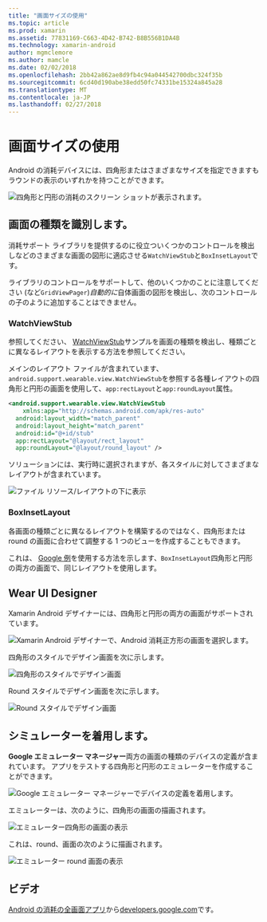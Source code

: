 ```yaml
---
title: "画面サイズの使用"
ms.topic: article
ms.prod: xamarin
ms.assetid: 77831169-C663-4D42-B742-B8B556B1DA4B
ms.technology: xamarin-android
author: mgmclemore
ms.author: mamcle
ms.date: 02/02/2018
ms.openlocfilehash: 2bb42a862ae8d9fb4c94a044542700dbc324f35b
ms.sourcegitcommit: 6cd40d190abe38edd50fc74331be15324a845a28
ms.translationtype: MT
ms.contentlocale: ja-JP
ms.lasthandoff: 02/27/2018
---
```

# <a name="working-with-screen-sizes"></a>画面サイズの使用

Android の消耗デバイスには、四角形またはさまざまなサイズを指定できますもラウンドの表示のいずれかを持つことができます。

![四角形と円形の消耗のスクリーン ショットが表示されます。](screen-sizes-images/moyeu-wear.png)

## <a name="identifying-screen-type"></a>画面の種類を識別します。

消耗サポート ライブラリを提供するのに役立ついくつかのコントロールを検出しなどのさまざまな画面の図形に適応させる`WatchViewStub`と`BoxInsetLayout`です。

ライブラリのコントロールをサポートして、他のいくつかのことに注意してください (など`GridViewPager`)*自動的に*自体画面の図形を検出し、次のコントロールの子のように追加することはできません。

### <a name="watchviewstub"></a>WatchViewStub

参照してください、 [WatchViewStub](https://developer.xamarin.com/samples/WatchViewStub/)サンプルを画面の種類を検出し、種類ごとに異なるレイアウトを表示する方法を参照してください。

メインのレイアウト ファイルが含まれています、`android.support.wearable.view.WatchViewStub`を参照する各種レイアウトの四角形と円形の画面を使用して、`app:rectLayout`と`app:roundLayout`属性。

```xml
<android.support.wearable.view.WatchViewStub
    xmlns:app="http://schemas.android.com/apk/res-auto"
  android:layout_width="match_parent"
  android:layout_height="match_parent"
  android:id="@+id/stub"
  app:rectLayout="@layout/rect_layout"
  app:roundLayout="@layout/round_layout" />
```

ソリューションには、実行時に選択されますが、各スタイルに対してさまざまなレイアウトが含まれています。

![ファイル リソース/レイアウトの下に表示](screen-sizes-images/solution.png)


### <a name="boxinsetlayout"></a>BoxInsetLayout

各画面の種類ごとに異なるレイアウトを構築するのではなく、四角形または round の画面に合わせて調整する 1 つのビューを作成することもできます。

これは、 [Google 例](https://developer.android.com/training/wearables/ui/layouts.html#same-layout)を使用する方法を示します、`BoxInsetLayout`四角形と円形の両方の画面で、同じレイアウトを使用します。


## <a name="wear-ui-designer"></a>Wear UI Designer

Xamarin Android デザイナーには、四角形と円形の両方の画面がサポートされています。

![Xamarin Android デザイナーで、Android 消耗正方形の画面を選択します。](screen-sizes-images/design-screen-type.png)

四角形のスタイルでデザイン画面を次に示します。

![四角形のスタイルでデザイン画面](screen-sizes-images/design-rect.png) 

Round スタイルでデザイン画面を次に示します。

![Round スタイルでデザイン画面](screen-sizes-images/design-round.png)


## <a name="wear-simulator"></a>シミュレーターを着用します。

**Google エミュレーター マネージャー**両方の画面の種類のデバイスの定義が含まれています。 アプリをテストする四角形と円形のエミュレーターを作成することができます。

![Google エミュレーター マネージャーでデバイスの定義を着用します。](screen-sizes-images/emulator-devices.png)

エミュレーターは、次のように、四角形の画面の描画されます。

![エミュレーター四角形の画面の表示](screen-sizes-images/recipe-2.png) 

これは、round、画面の次のように描画されます。

![エミュレーター round 画面の表示](screen-sizes-images/recipe-2-round.png)

## <a name="video"></a>ビデオ

[Android の消耗の全画面アプリ](https://www.youtube.com/watch?v=naf_WbtFAlY)から[developers.google.com](https://www.youtube.com/channel/UC_x5XG1OV2P6uZZ5FSM9Ttw)です。

